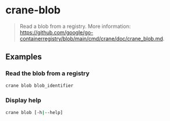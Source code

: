 # crane-blob

> Read a blob from a registry. More information: <https://github.com/google/go-containerregistry/blob/main/cmd/crane/doc/crane_blob.md>.

## Examples

### Read the blob from a registry

```bash
crane blob blob_identifier
```

### Display help

```bash
crane blob [-h|--help]
```
